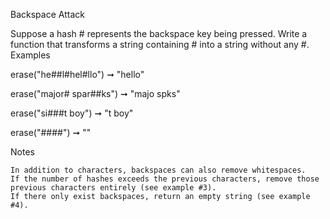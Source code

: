 
Backspace Attack

Suppose a hash # represents the backspace key being pressed. Write a function that transforms a string containing # into a string without any #.
Examples

erase("he##l#hel#llo") ➞ "hello"

erase("major# spar##ks") ➞ "majo spks"

erase("si###t boy") ➞ "t boy"

erase("####") ➞ ""

Notes

    In addition to characters, backspaces can also remove whitespaces.
    If the number of hashes exceeds the previous characters, remove those previous characters entirely (see example #3).
    If there only exist backspaces, return an empty string (see example #4).

